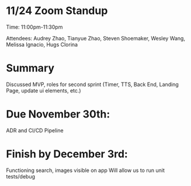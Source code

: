 # 11/24 Zoom Standup

Time: 11:00pm-11:30pm

Attendees: Audrey Zhao, Tianyue Zhao, Steven Shoemaker, Wesley Wang, Melissa Ignacio, Hugs Clorina

# Summary

Discussed MVP, roles for second sprint (Timer, TTS, Back End, Landing Page, update ui elements, etc.)

# Due November 30th:

ADR and CI/CD Pipeline

# Finish by December 3rd:

Functioning search, images visible on app
Will allow us to run unit tests/debug 
